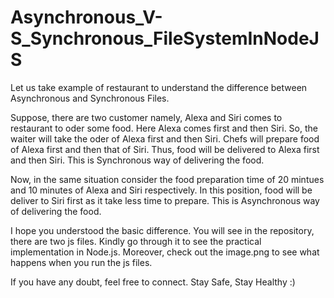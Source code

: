 # Asynchronous_V-S_Synchronous_FileSystemInNodeJS
Let us take example of restaurant to understand the difference between Asynchronous and Synchronous Files.

Suppose, there are two customer namely, Alexa and Siri comes to restaurant to oder some food.
Here Alexa comes first and then Siri.
So, the waiter will take the oder of Alexa first and then Siri.
Chefs will prepare food of Alexa first and then that of Siri.
Thus, food will be delivered to Alexa first and then Siri.
This is Synchronous way of delivering the food.

Now, in the same situation consider the food preparation time of 20 mintues and 10 minutes of Alexa and Siri respectively.
In this position, food will be deliver to Siri first as it take less time to prepare.
This is Asynchronous way of delivering the food.


I hope you understood the basic difference.
You will see in the repository, there are two js files.
Kindly go through it to see the practical implementation in Node.js.
Moreover, check out the image.png to see what happens when you run the js files.

If you have any doubt, feel free to connect.
Stay Safe, Stay Healthy :)

